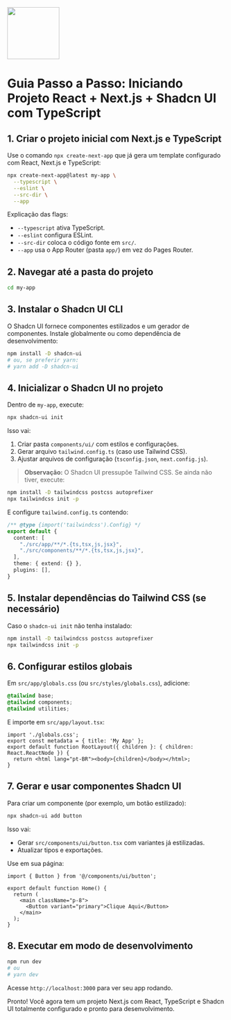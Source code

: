 <img src="https://r2cdn.perplexity.ai/pplx-full-logo-primary-dark%402x.png" class="logo" width="120"/>

# Guia Passo a Passo: Iniciando Projeto React + Next.js + Shadcn UI com TypeScript

## 1. Criar o projeto inicial com Next.js e TypeScript

Use o comando `npx create-next-app` que já gera um template configurado com React, Next.js e TypeScript:

```bash
npx create-next-app@latest my-app \
  --typescript \
  --eslint \
  --src-dir \
  --app
```

Explicação das flags:

- `--typescript` ativa TypeScript.
- `--eslint` configura ESLint.
- `--src-dir` coloca o código fonte em `src/`.
- `--app` usa o App Router (pasta `app/`) em vez do Pages Router.


## 2. Navegar até a pasta do projeto

```bash
cd my-app
```


## 3. Instalar o Shadcn UI CLI

O Shadcn UI fornece componentes estilizados e um gerador de componentes. Instale globalmente ou como dependência de desenvolvimento:

```bash
npm install -D shadcn-ui
# ou, se preferir yarn:
# yarn add -D shadcn-ui
```


## 4. Inicializar o Shadcn UI no projeto

Dentro de `my-app`, execute:

```bash
npx shadcn-ui init
```

Isso vai:

1. Criar pasta `components/ui/` com estilos e configurações.
2. Gerar arquivo `tailwind.config.ts` (caso use Tailwind CSS).
3. Ajustar arquivos de configuração (`tsconfig.json`, `next.config.js`).

> **Observação:** O Shadcn UI pressupõe Tailwind CSS. Se ainda não tiver, execute:

```bash
npm install -D tailwindcss postcss autoprefixer
npx tailwindcss init -p
```

E configure `tailwind.config.ts` contendo:

```ts
/** @type {import('tailwindcss').Config} */
export default {
  content: [
    "./src/app/**/*.{ts,tsx,js,jsx}",
    "./src/components/**/*.{ts,tsx,js,jsx}",
  ],
  theme: { extend: {} },
  plugins: [],
}
```


## 5. Instalar dependências do Tailwind CSS (se necessário)

Caso o `shadcn-ui init` não tenha instalado:

```bash
npm install -D tailwindcss postcss autoprefixer
npx tailwindcss init -p
```


## 6. Configurar estilos globais

Em `src/app/globals.css` (ou `src/styles/globals.css`), adicione:

```css
@tailwind base;
@tailwind components;
@tailwind utilities;
```

E importe em `src/app/layout.tsx`:

```tsx
import './globals.css';
export const metadata = { title: 'My App' };
export default function RootLayout({ children }: { children: React.ReactNode }) {
  return <html lang="pt-BR"><body>{children}</body></html>;
}
```


## 7. Gerar e usar componentes Shadcn UI

Para criar um componente (por exemplo, um botão estilizado):

```bash
npx shadcn-ui add button
```

Isso vai:

- Gerar `src/components/ui/button.tsx` com variantes já estilizadas.
- Atualizar tipos e exportações.

Use em sua página:

```tsx
import { Button } from '@/components/ui/button';

export default function Home() {
  return (
    <main className="p-8">
      <Button variant="primary">Clique Aqui</Button>
    </main>
  );
}
```


## 8. Executar em modo de desenvolvimento

```bash
npm run dev
# ou
# yarn dev
```

Acesse `http://localhost:3000` para ver seu app rodando.

Pronto! Você agora tem um projeto Next.js com React, TypeScript e Shadcn UI totalmente configurado e pronto para desenvolvimento.

